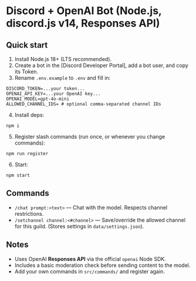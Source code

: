 # Discord + OpenAI Bot (Node.js, discord.js v14, Responses API)

## Quick start
1) Install Node.js 18+ (LTS recommended).
2) Create a bot in the [Discord Developer Portal], add a bot user, and copy its Token.
3) Rename `.env.example` to `.env` and fill in:
```
DISCORD_TOKEN=...your token...
OPENAI_API_KEY=...your OpenAI key...
OPENAI_MODEL=gpt-4o-mini
ALLOWED_CHANNEL_IDS= # optional comma-separated channel IDs
```
4) Install deps:
```
npm i
```
5) Register slash commands (run once, or whenever you change commands):
```
npm run register
```
6) Start:
```
npm start
```

## Commands
- `/chat prompt:<text>` — Chat with the model. Respects channel restrictions.
- `/setchannel channel:<#channel>` — Save/override the allowed channel for this guild.
  (Stores settings in `data/settings.json`).

## Notes
- Uses OpenAI **Responses API** via the official `openai` Node SDK.
- Includes a basic moderation check before sending content to the model.
- Add your own commands in `src/commands/` and register again.


